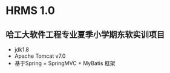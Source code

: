 # HRMS 1.0
## 哈工大软件工程专业夏季小学期东软实训项目
* jdk1.8
* Apache Tomcat v7.0
* 基于Spring + SpringMVC + MyBatis 框架
